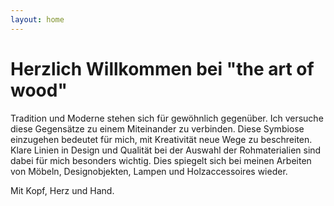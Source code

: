 ```yaml
---
layout: home
---
```

# Herzlich Willkommen bei "the art of wood"

Tradition und Moderne stehen sich für gewöhnlich gegenüber.  Ich versuche diese Gegensätze zu einem
Miteinander zu verbinden.  Diese Symbiose einzugehen bedeutet für mich, mit Kreativität neue Wege zu
beschreiten.  Klare Linien in Design und Qualität bei der Auswahl der Rohmaterialien sind dabei für
mich besonders wichtig.  Dies spiegelt sich bei meinen Arbeiten von Möbeln, Designobjekten, Lampen
und Holzaccessoires wieder.

Mit Kopf, Herz und Hand.
